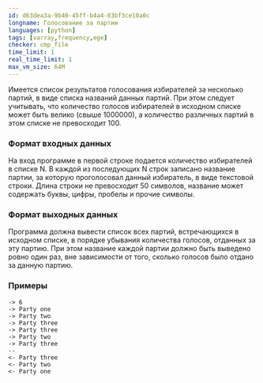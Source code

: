 ```yaml
---
id: d63dea3a-9b40-45ff-b4a4-03bf3ce10a0c
longname: Голосование за партии
languages: [python]
tags: [varray,frequency,ege]
checker: cmp_file
time_limit: 1
real_time_limit: 1
max_vm_size: 64M
---
```


Имеется список результатов голосования избирателей за несколько партий, в виде списка названий данных партий.
При этом следует учитывать, что количество голосов избирателей в исходном списке может быть велико (свыше 1000000),
а количество различных партий в этом списке не превосходит 100.

### Формат входных данных

На вход программе в первой строке подается количество избирателей в списке N.
В каждой из последующих N строк записано название партии, за которую проголосовал данный избиратель, в виде текстовой строки.
Длина строки не превосходит 50 символов, название может содержать буквы, цифры, пробелы и прочие символы.

### Формат выходных данных

Программа должна вывести список всех партий, встречающихся в исходном списке, в порядке убывания количества голосов, отданных за эту партию.
При этом название каждой партии должно быть выведено ровно один раз, вне зависимости от того, сколько голосов было отдано за данную партию.

### Примеры

```
-> 6
-> Party one
-> Party two
-> Party three
-> Party three
-> Party two
-> Party three
--
<- Party three
<- Party two
<- Party one
```
